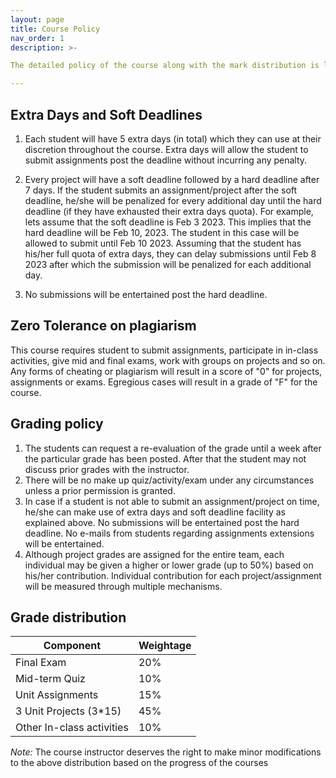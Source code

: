 ```yaml
---
layout: page
title: Course Policy
nav_order: 1
description: >-

The detailed policy of the course along with the mark distribution is listed here

---
```


## Extra Days and Soft Deadlines

1. Each student will have 5 extra days (in total) which they can use at their discretion throughout the course. Extra days will allow the student to submit assignments post the deadline without incurring any penalty.

2. Every project will have a soft deadline followed by a hard deadline after 7 days. If the student submits an assignment/project after the soft deadline, he/she will be penalized for every additional day until the hard deadline (if they have exhausted their extra days quota). For example, lets assume that the soft deadline is Feb 3 2023. This implies that the hard deadline will be Feb 10, 2023. The student in this case will be allowed to submit until Feb 10 2023. Assuming that the student has his/her full quota of extra days, they can delay submissions until Feb 8 2023 after which the submission will be penalized for each additional day.

3. No submissions will be entertained post the hard deadline.

## Zero Tolerance on plagiarism

This course requires student to submit assignments, participate in in-class activities, give mid and final exams, work with groups on projects and so on. Any forms of cheating or plagiarism will result in a score of "0" for projects, assignments or exams. Egregious cases will result in a grade of "F" for the course.

## Grading policy

  1. The students can request a re-evaluation of the grade until a week after the particular grade has been posted. After that the student may not discuss prior grades with the instructor.
  2. There will be no make up quiz/activity/exam under any circumstances unless a prior permission is granted.
  3. In case if a student is not able to submit an assignment/project on time, he/she can make use of extra days and soft deadline facility as explained above. No submissions will be entertained post the hard deadline. No e-mails from students regarding assignments extensions will be entertained.
  4. Although project grades are assigned for the entire team, each individual may be given a higher or lower grade (up to 50%) based on his/her contribution. Individual contribution for each project/assignment will be measured through multiple mechanisms.

## Grade distribution

| Component    | Weightage |
| ----------- | ----------- |
| Final Exam      | 20%      |
| Mid-term Quiz   | 10%       |
| Unit Assignments  | 15%       |
| 3 Unit Projects (3*15) | 45%       |
| Other In-class activities  | 10%       |

*Note:* The course instructor deserves the right to make minor modifications to the above distribution based on the progress of the courses
